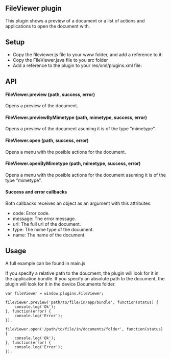 ## FileViewer plugin

This plugin shows a preview of a document or a list of actions and applications to open the document with.

## Setup

- Copy the fileviewer.js file to your www folder, and add a reference to it: <script type="text/javascript" charset="utf-8" src="fileviewer.js"></script>
- Copy the FileViewer.java file to you src folder
- Add a reference to the plugin to your res/xml/plugins.xml file: <plugin name="FileViewer" value="org.apache.cordova.FileViewer.FileViewer"/>


## API

#### FileViewer.preview (path, success, error)

Opens a preview of the document.

#### FileViewer.previewByMimetype (path, mimetype, success, error)

Opens a preview of the document asuming it is of the type "mimetype".

#### FileViewer.open (path, success, error)

Opens a menu with the posible actions for the document.

#### FileViewer.openByMimetype (path, mimetype, success, error)

Opens a menu with the posible actions for the document asuming it is of the type "mimetype".

#### Success and error callbacks

Both callbacks receives an object as an argument with this attributes:

* code: Error code.
* message: The error message.
* url: The full url of the document.
* type: The mime type of the document.
* name: The name of the document.

## Usage

A full example can be found in main.js

If you specify a relative path to the doucment, the plugin will look for it in the application bundle.
If you specify an absolute path to the document, the plugin will look for it in the device Documents folder.

    var fileViewer = window.plugins.FileViewer;
  
    fileViewer.preview('path/to/file/in/app/bundle', function(status) {
        console.log('Ok');
    }, function(error) {
        console.log('Error');
    });
  
    fileViewer.open('/path/to/file/in/documents/folder', function(status) {
        console.log('Ok');
    }, function(error) {
        console.log('Error');
    });

